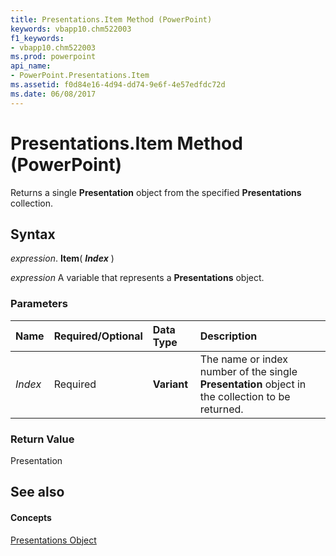 ```yaml
---
title: Presentations.Item Method (PowerPoint)
keywords: vbapp10.chm522003
f1_keywords:
- vbapp10.chm522003
ms.prod: powerpoint
api_name:
- PowerPoint.Presentations.Item
ms.assetid: f0d84e16-4d94-dd74-9e6f-4e57edfdc72d
ms.date: 06/08/2017
---
```



# Presentations.Item Method (PowerPoint)

Returns a single  **Presentation** object from the specified **Presentations** collection.


## Syntax

 _expression_. **Item**( **_Index_** )

 _expression_ A variable that represents a **Presentations** object.


### Parameters



|**Name**|**Required/Optional**|**Data Type**|**Description**|
|:-----|:-----|:-----|:-----|
| _Index_|Required|**Variant**|The name or index number of the single  **Presentation** object in the collection to be returned.|

### Return Value

Presentation


## See also


#### Concepts


[Presentations Object](PowerPoint.Presentations.md)

